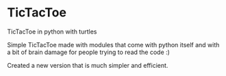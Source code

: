 # TicTacToe
TicTacToe in python with turtles

Simple TicTacToe made with modules that come with python itself and with a bit of brain damage for people trying to read the code :)

Created a new version that is much simpler and efficient.
